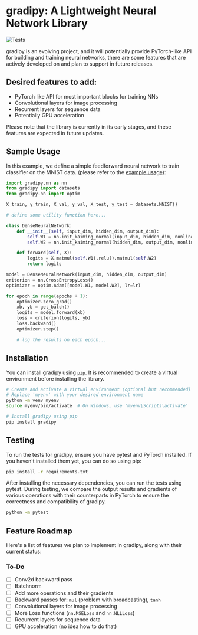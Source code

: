 
# gradipy: A Lightweight Neural Network Library
![Tests](https://github.com/eljanmahammadli/gradipy/actions/workflows/ci.yml/badge.svg)

gradipy is an evolving project, and it will potentially provide PyTorch-like API for building and training neural networks, there are some features that are actively developed on and plan to support in future releases.

## Desired features to add:
- PyTorch like API for most important blocks for training NNs 
- Convolutional layers for image processing
- Recurrent layers for sequence data
- Potentially GPU acceleration

Please note that the library is currently in its early stages, and these features are expected in future updates.



## Sample Usage

In this example, we define a simple feedforward neural network to train classifier on the MNIST data. (please refer to the [example usage](https://github.com/eljanmahammadli/gradipy/blob/main/examples/mnist.py)): 

```python
import gradipy.nn as nn
from gradipy import datasets
from gradipy.nn import optim

X_train, y_train, X_val, y_val, X_test, y_test = datasets.MNIST()

# define some utility function here...

class DenseNeuralNetwork:
    def __init__(self, input_dim, hidden_dim, output_dim):
        self.W1 = nn.init_kaiming_normal(input_dim, hidden_dim, nonlinearity="relu")
        self.W2 = nn.init_kaiming_normal(hidden_dim, output_dim, nonlinearity="relu")

    def forward(self, X):
        logits = X.matmul(self.W1).relu().matmul(self.W2)
        return logits

model = DenseNeuralNetwork(input_dim, hidden_dim, output_dim)
criterion = nn.CrossEntropyLoss()
optimizer = optim.Adam([model.W1, model.W2], lr=lr)

for epoch in range(epochs + 1):
    optimizer.zero_grad()
    xb, yb = get_batch()
    logits = model.forward(xb)
    loss = criterion(logits, yb)
    loss.backward()
    optimizer.step()

    # log the results on each epoch...
```

## Installation
You can install gradipy using `pip`. It is recommended to create a virtual environment before installing the library.
```bash
# Create and activate a virtual environment (optional but recommended)
# Replace 'myenv' with your desired environment name
python -m venv myenv
source myenv/bin/activate  # On Windows, use 'myenv\Scripts\activate'

# Install gradipy using pip
pip install gradipy
```

## Testing
To run the tests for gradipy, ensure you have pytest and PyTorch installed. If you haven't installed them yet, you can do so using pip:
```bash
pip install -r requirements.txt
```
After installing the necessary dependencies, you can run the tests using pytest. During testing, we compare the output results and gradients of various operations with their counterparts in PyTorch to ensure the correctness and compatibility of gradipy.
```bash
python -m pytest
```

## Feature Roadmap
Here's a list of features we plan to implement in gradipy, along with their current status:

### To-Do
- [ ] Conv2d backward pass
- [ ] Batchnorm
- [ ] Add more operations and their gradients
- [ ] Backward passes for: `mul` (problem with broadcasting), `tanh`
- [ ] Convolutional layers for image processing
- [ ] More Loss functions (`nn.MSELoss` and `nn.NLLLoss`)
- [ ] Recurrent layers for sequence data
- [ ] GPU acceleration (no idea how to do that)
